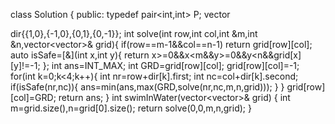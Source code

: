 class Solution {
public:
typedef pair<int,int> P;
vector<P> dir{{1,0},{-1,0},{0,1},{0,-1}};
int solve(int row,int col,int &m,int &n,vector<vector<int>>& grid){
if(row==m-1&&col==n-1) return grid[row][col];
auto isSafe=[&](int x,int y){
return x>=0&&x<m&&y>=0&&y<n&&grid[x][y]!=-1;
};
int ans=INT_MAX;
int GRD=grid[row][col];
grid[row][col]=-1;
for(int k=0;k<4;k++){
int nr=row+dir[k].first;
int nc=col+dir[k].second;
if(isSafe(nr,nc)){
ans=min(ans,max(GRD,solve(nr,nc,m,n,grid)));
}
}
grid[row][col]=GRD;
return ans;
}
int swimInWater(vector<vector<int>>& grid) {
int m=grid.size(),n=grid[0].size();
return solve(0,0,m,n,grid);
}